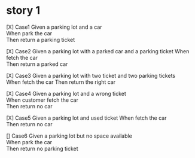 # story 1
[X] Case1
    Given a parking lot and a car  
    When park the car  
    Then return a parking ticket  

[X] Case2
    Given a parking lot with a parked car and a parking ticket 
    When fetch the car  
    Then return a parked car  

[X] Case3
    Given a parking lot with two ticket and two parking tickets  
    When fetch the car
    Then return the right car  

[X] Case4
    Given a parking lot and a wrong ticket  
    When customer fetch the car  
    Then return no car

[X] Case5
    Given a parking lot and used ticket 
    When fetch the car  
    Then return no car  

[] Case6
    Given a parking lot but no space available  
    When park the car  
    Then return no parking ticket 